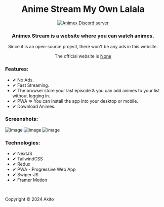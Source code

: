 <div align="center">
<h1>Anime Stream My Own Lalala</h1>

[![Animex Discord server](https://discordapp.com/api/guilds/921529286698074185/widget.png?style=banner1)](https://discord.gg/uEAKwRrFpn)

### Animex Stream is a website where you can watch animes.

Since it is an open-source project, there won't be any ads in this website.

The official website is [None](https://www.animexstream.xyz)

</div>
<h3>Features:</h3>
<ul>
    <li>✔ No Ads.</li>
    <li>✔ Fast Streaming.</li>
    <li>✔ The browser store your last episode & you can add animes to your list without logging in.</li>
    <li>✔ PWA => You can install the app into your desktop or mobile.</li>
    <li>✔ Download Animes.</li>
 </ul>
    


<h3>Screenshots:</h3>

![image](https://i.imgur.com/kRtWyWY.png)
![image](https://i.imgur.com/IuwdnZF.jpg)
![image](https://i.imgur.com/ntC3wib.jpg)

**<h3>Technologies:</h3>**
    <ul>
    <li>✔ NextJS</li>
    <li>✔ TailwindCSS</li>
    <li>✔ Redux</li>
    <li>✔ PWA - Progressive Web App</li>
    <li>✔ Swiper-JS</li>
    <li>✔ Framer Motion</li>
 </ul>
 
<br/>
<!-- LICENSE -->

Copyright © 2024 Akito
